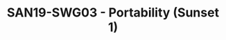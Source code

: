---
categories:
- san19
description: Abstraction layer to centralize everything a partner may need to customize
  in order to have OP-TEE running
image:
  featured: 'true'
  path: /assets/images/featured-images/san19/SAN19-SWG03.png
session_attendee_num: '6'
session_id: SAN19-SWG03
session_room: Developers Rooms
session_slot:
  end_time: '2019-09-25 12:00:00'
  start_time: '2019-09-25 11:40:00'
session_speakers:
- speaker_bio: Joakim has been a Linux user for about 15 years where he spent most
    of the time in his professional career working with security for embedded devices.
    The last five years he has been heading Security Working Group in Linaro who are
    working with various upstream projects related to Security where OP-TEE is one
    of the key projects for that group.
  speaker_company: Linaro
  speaker_image: /assets/images/speakers/san19/joakim-bech.jpg
  speaker_location: Sweden
  speaker_name: Joakim Bech
  speaker_position: Principal Engineer Security
  speaker_url: http://joakimbech.com
  speaker_username: joakim.bech
session_track: Security
tag: session
tags:
- Linux Kernel
- ' 96Boards'
title: SAN19-SWG03 - Portability (Sunset 1)
---